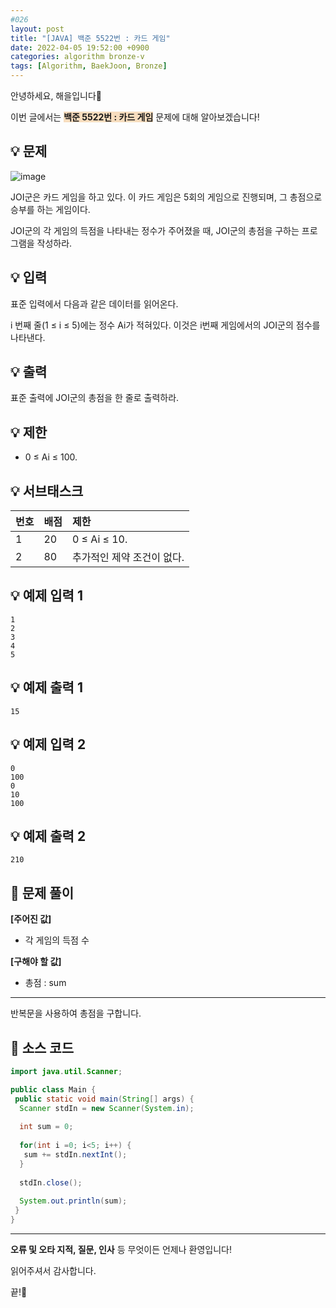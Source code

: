 ```yaml
---
#026
layout: post
title: "[JAVA] 백준 5522번 : 카드 게임"
date: 2022-04-05 19:52:00 +0900
categories: algorithm bronze-v
tags: [Algorithm, BaekJoon, Bronze]
---
```


안녕하세요, 해을입니다🦖

이번 글에서는 <span style="background-color:#f7ddbe">**백준 5522번 : 카드 게임**</span> 문제에 대해 알아보겠습니다!

## 💡 문제

![image](https://user-images.githubusercontent.com/39720852/163585673-65694450-0ec9-448a-ba53-abd007248e8a.png)

JOI군은 카드 게임을 하고 있다. 이 카드 게임은 5회의 게임으로 진행되며, 그 총점으로 승부를 하는 게임이다.

JOI군의 각 게임의 득점을 나타내는 정수가 주어졌을 때, JOI군의 총점을 구하는 프로그램을 작성하라.

## 💡 입력

표준 입력에서 다음과 같은 데이터를 읽어온다.

i 번째 줄(1 ≤ i ≤ 5)에는 정수 Ai가 적혀있다. 이것은 i번째 게임에서의 JOI군의 점수를 나타낸다.

## 💡 출력

표준 출력에 JOI군의 총점을 한 줄로 출력하라.

## 💡 제한

* 0 ≤ Ai ≤ 100.

## 💡 서브태스크

| 번호 | 배점 | 제한                       |
| :--- | :--- | :------------------------- |
| 1    | 20   | 0 ≤ Ai ≤ 10.               |
| 2    | 80   | 추가적인 제약 조건이 없다. |

## 💡 예제 입력 1

```
1
2
3
4
5
```

## 💡 예제 출력 1

```
15
```

## 💡 예제 입력 2

```
0
100
0
10
100
```

## 💡 예제 출력 2

```
210
```

## 🚩 문제 풀이

**[주어진 값]**

* 각 게임의 득점 수

**[구해야 할 값]**

* 총점 : sum

---

반복문을 사용하여 총점을 구합니다.

## 🚩 소스 코드

``` java
import java.util.Scanner;

public class Main {
 public static void main(String[] args) {  
  Scanner stdIn = new Scanner(System.in);
  
  int sum = 0;
  
  for(int i =0; i<5; i++) {
   sum += stdIn.nextInt();
  }
  
  stdIn.close();
  
  System.out.println(sum);
 }
}
```

---

**오류 및 오타 지적, 질문, 인사** 등 무엇이든 언제나 환영입니다!

읽어주셔서 감사합니다.

끝!🦕
